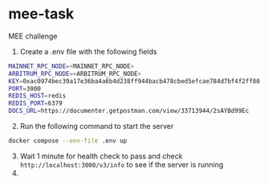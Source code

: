 # mee-task
MEE challenge

1. Create a .env file with the following fields
```bash
MAINNET_RPC_NODE=<MAINNET_RPC_NODE>
ARBITRUM_RPC_NODE=<ARBITRUM_RPC_NODE>
KEY=0xac0974bec39a17e36ba4a6b4d238ff944bacb478cbed5efcae784d7bf4f2ff80
PORT=3000
REDIS_HOST=redis
REDIS_PORT=6379
DOCS_URL=https://documenter.getpostman.com/view/33713944/2sAYBd99Ec
```
2. Run the following command to start the server
```bash
docker compose --env-file .env up
```
3. Wait 1 minute for health check to pass and check `http://localhost:3000/v3/info` to see if the server is running
4. 

